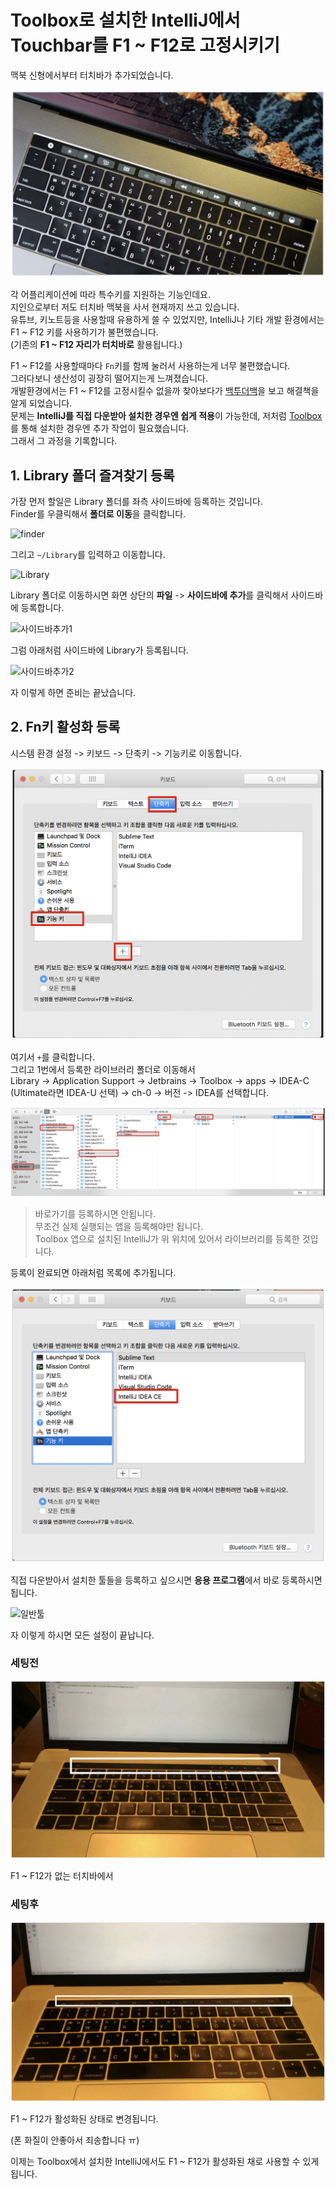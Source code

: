 # Toolbox로 설치한 IntelliJ에서 Touchbar를 F1 ~ F12로 고정시키기

맥북 신형에서부터 터치바가 추가되었습니다.  

![터치바](./images/터치바.png)

각 어플리케이션에 따라 특수키를 지원하는 기능인데요.  
지인으로부터 저도 터치바 맥북을 사서 현재까지 쓰고 있습니다.  
유튜브, 키노트등을 사용할때 유용하게 쓸 수 있었지만, IntelliJ나 기타 개발 환경에서는 F1 ~ F12 키를 사용하기가 불편했습니다.  
(기존의 **F1 ~ F12 자리가 터치바로** 활용됩니다.)  
  
F1 ~ F12를 사용할때마다 ```Fn```키를 함께 눌러서 사용하는게 너무 불편했습니다.  
그러다보니 생산성이 굉장히 떨어지는게 느껴졌습니다.  
개발환경에서는 F1 ~ F12를 고정시킬수 없을까 찾아보다가 [백투더백](http://macnews.tistory.com/5176)을 보고 해결책을 알게 되었습니다.  
문제는 **IntelliJ를 직접 다운받아 설치한 경우엔 쉽게 적용**이 가능한데, 저처럼 [Toolbox](https://www.jetbrains.com/toolbox/)를 통해 설치한 경우엔 추가 작업이 필요했습니다.  
그래서 그 과정을 기록합니다. 

## 1. Library 폴더 즐겨찾기 등록

가장 먼저 할일은 Library 폴더를 좌측 사이드바에 등록하는 것입니다.  
Finder를 우클릭해서 **폴더로 이동**을 클릭합니다.

![finder](./images/finder.png)

그리고 ```~/Library```를 입력하고 이동합니다.

![Library](./images/Library.png)

Library 폴더로 이동하시면 화면 상단의 **파일** -> **사이드바에 추가**를 클릭해서 사이드바에 등록합니다.

![사이드바추가1](./images/사이드바추가1.png)

그럼 아래처럼 사이드바에 Library가 등록됩니다.

![사이드바추가2](./images/사이드바추가2.png)

자 이렇게 하면 준비는 끝났습니다.

## 2. Fn키 활성화 등록

시스템 환경 설정 -> 키보드 -> 단축키 -> 기능키로 이동합니다.  

![키보드](./images/키보드.png)

여기서 ```+```를 클릭합니다.  
그리고 1번에서 등록한 라이브러리 폴더로 이동해서  
Library -> Application Support -> Jetbrains -> Toolbox -> apps -> IDEA-C (Ultimate라면 IDEA-U 선택) -> ch-0 -> 버전 -> IDEA를 선택합니다.

![Intellij선택](./images/Intellij선택.png)

> 바로가기를 등록하시면 안됩니다.  
무조건 실제 실행되는 앱을 등록해야만 됩니다.  
Toolbox 앱으로 설치된 IntelliJ가 위 위치에 있어서 라이브러리를 등록한 것입니다.

등록이 완료되면 아래처럼 목록에 추가됩니다.

![등록후](./images/등록후.png)


직접 다운받아서 설치한 툴들을 등록하고 싶으시면 **응용 프로그램**에서 바로 등록하시면 됩니다.

![일반툴](./images/일반툴.png)

자 이렇게 하시면 모든 설정이 끝납니다. 

### 세팅전

![세팅전](./images/세팅전.png)

F1 ~ F12가 없는 터치바에서 
  
### 세팅후

![세팅후](./images/세팅후.png)

F1 ~ F12가 활성화된 상태로 변경됩니다.  
  
(폰 화질이 안좋아서 죄송합니다 ㅠ)  
  
이제는 Toolbox에서 설치한 IntelliJ에서도 F1 ~ F12가 활성화된 채로 사용할 수 있게 됩니다.  
  